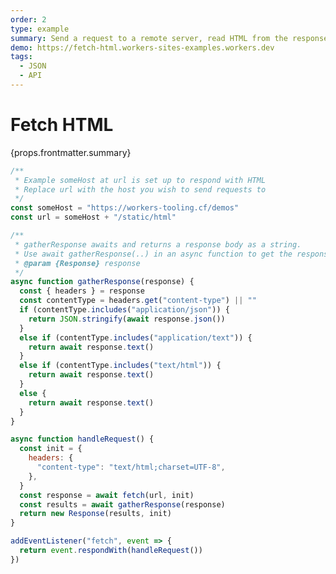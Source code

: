 ```yaml
---
order: 2
type: example
summary: Send a request to a remote server, read HTML from the response, and serve that HTML.
demo: https://fetch-html.workers-sites-examples.workers.dev
tags:
  - JSON
  - API
---
```


# Fetch HTML

<ContentColumn>
  <p>{props.frontmatter.summary}</p>
</ContentColumn>

```js
/**
 * Example someHost at url is set up to respond with HTML
 * Replace url with the host you wish to send requests to
 */
const someHost = "https://workers-tooling.cf/demos"
const url = someHost + "/static/html"

/**
 * gatherResponse awaits and returns a response body as a string.
 * Use await gatherResponse(..) in an async function to get the response body
 * @param {Response} response
 */
async function gatherResponse(response) {
  const { headers } = response
  const contentType = headers.get("content-type") || ""
  if (contentType.includes("application/json")) {
    return JSON.stringify(await response.json())
  }
  else if (contentType.includes("application/text")) {
    return await response.text()
  }
  else if (contentType.includes("text/html")) {
    return await response.text()
  }
  else {
    return await response.text()
  }
}

async function handleRequest() {
  const init = {
    headers: {
      "content-type": "text/html;charset=UTF-8",
    },
  }
  const response = await fetch(url, init)
  const results = await gatherResponse(response)
  return new Response(results, init)
}

addEventListener("fetch", event => {
  return event.respondWith(handleRequest())
})
```

<!-- ## Demo

<p><a href={props.frontmatter.demo}>Open demo</a></p>

<Demo src={props.frontmatter.demo} title={props.frontmatter.summary} height="80"/> -->
